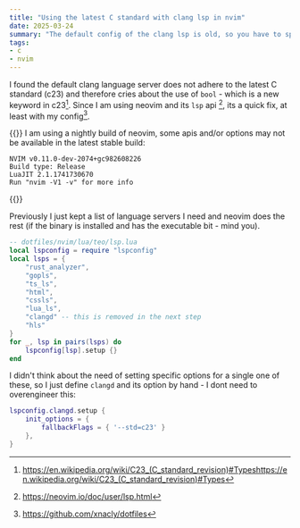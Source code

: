 ```yaml
---
title: "Using the latest C standard with clang lsp in nvim"
date: 2025-03-24
summary: "The default config of the clang lsp is old, so you have to specific --std"
tags:
- c
- nvim
---
```


I found the default clang language server does not adhere to the latest C
standard (c23) and therefore cries about the use of `bool` - which is a new
keyword in c23[^c23-wikipedia]. Since I am using neovim and its `lsp` api
[^nvim-lsp], its a quick fix, at least with my config[^dotfiles].

{{<callout type="Warning">}}
I am using a nightly build of neovim, some apis and/or options may not be
available in the latest stable build:

```text
NVIM v0.11.0-dev-2074+gc982608226
Build type: Release
LuaJIT 2.1.1741730670
Run "nvim -V1 -v" for more info
```
{{</callout>}}


Previously I just kept a list of language servers I need and neovim does the
rest (if the binary is installed and has the executable bit - mind you).

```lua
-- dotfiles/nvim/lua/teo/lsp.lua
local lspconfig = require "lspconfig"
local lsps = {
    "rust_analyzer",
    "gopls",
    "ts_ls",
    "html",
    "cssls",
    "lua_ls",
    "clangd" -- this is removed in the next step
    "hls"
}
for _, lsp in pairs(lsps) do
    lspconfig[lsp].setup {}
end
```

I didn't think about the need of setting specific options for a single one of
these, so I just define `clangd` and its option by hand - I dont need to
overengineer this:

```lua
lspconfig.clangd.setup {
    init_options = {
        fallbackFlags = { '--std=c23' }
    },
}
```


[^c23-wikipedia]: https://en.wikipedia.org/wiki/C23_(C_standard_revision)#Typeshttps://en.wikipedia.org/wiki/C23_(C_standard_revision)#Types
[^nvim-lsp]: https://neovim.io/doc/user/lsp.html
[^dotfiles]: https://github.com/xnacly/dotfiles
